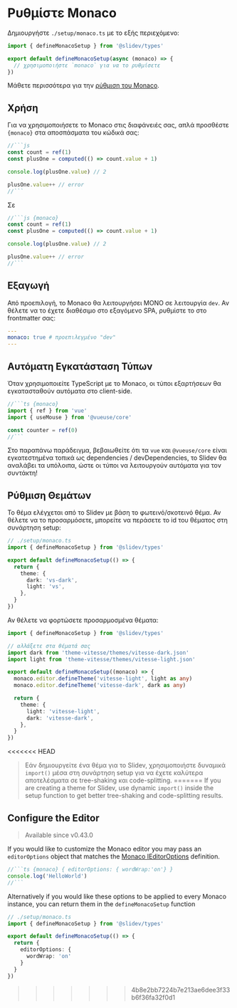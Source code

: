 # Ρυθμίστε Monaco

<Environment type="client" />

Δημιουργήστε `./setup/monaco.ts` με το εξής περιεχόμενο:

```ts
import { defineMonacoSetup } from '@slidev/types'

export default defineMonacoSetup(async (monaco) => {
  // χρησιμοποιήστε `monaco` για να το ρυθμίσετε
})
```

Μάθετε περισσότερα για την [ρύθμιση του Monaco](https://github.com/Microsoft/monaco-editor).

## Χρήση

Για να χρησιμοποιήσετε το Monaco στις διαφάνειές σας, απλά προσθέστε `{monaco}` στα αποσπάσματα του κώδικά σας:

~~~js
//```js
const count = ref(1)
const plusOne = computed(() => count.value + 1)

console.log(plusOne.value) // 2

plusOne.value++ // error
//```
~~~

Σε

~~~js
//```js {monaco}
const count = ref(1)
const plusOne = computed(() => count.value + 1)

console.log(plusOne.value) // 2

plusOne.value++ // error
//```
~~~

## Εξαγωγή

Από προεπιλογή, το Monaco θα λειτουργήσει ΜΟΝΟ σε λειτουργία `dev`. Αν θέλετε να το έχετε διαθέσιμο στο εξαγόμενο SPA, ρυθμίστε το στο frontmatter σας:

```yaml
---
monaco: true # προεπιλεγμένο "dev"
---
```

## Αυτόματη Εγκατάσταση Τύπων

Όταν χρησιμοποιείτε TypeScript με το Monaco, οι τύποι εξαρτήσεων θα εγκατασταθούν αυτόματα στο client-side.

~~~ts
//```ts {monaco}
import { ref } from 'vue'
import { useMouse } from '@vueuse/core'

const counter = ref(0)
//```
~~~

Στο παραπάνω παράδειγμα, βεβαιωθείτε ότι τα `vue` και `@vueuse/core` είναι εγκατεστημένα τοπικά ως dependencies / devDependencies, το Slidev θα αναλάβει τα υπόλοιπα, ώστε οι τύποι να λειτουργούν αυτόματα για τον συντάκτη!

## Ρύθμιση Θεμάτων

Το θέμα ελέγχεται από το Slidev με βάση το φωτεινό/σκοτεινό θέμα. Αν θέλετε να το προσαρμόσετε, μπορείτε να περάσετε το id του θέματος στη συνάρτηση setup:

```ts
// ./setup/monaco.ts
import { defineMonacoSetup } from '@slidev/types'

export default defineMonacoSetup(() => {
  return {
    theme: {
      dark: 'vs-dark',
      light: 'vs',
    },
  }
})
```

Αν θέλετε να φορτώσετε προσαρμοσμένα θέματα:

```ts
import { defineMonacoSetup } from '@slidev/types'

// αλλάξετε στα θέματά σας
import dark from 'theme-vitesse/themes/vitesse-dark.json'
import light from 'theme-vitesse/themes/vitesse-light.json'

export default defineMonacoSetup((monaco) => {
  monaco.editor.defineTheme('vitesse-light', light as any)
  monaco.editor.defineTheme('vitesse-dark', dark as any)

  return {
    theme: {
      light: 'vitesse-light',
      dark: 'vitesse-dark',
    },
  }
})
```

<<<<<<< HEAD
> Εάν δημιουργείτε ένα θέμα για το Slidev, χρησιμοποιήστε δυναμικά `import()` μέσα στη συνάρτηση setup για να έχετε καλύτερα αποτελέσματα σε tree-shaking και code-splitting.
=======
> If you are creating a theme for Slidev, use dynamic `import()` inside the setup function to get better tree-shaking and code-splitting results.

## Configure the Editor

> Available since v0.43.0

If you would like to customize the Monaco editor you may pass an `editorOptions` object that matches the [Monaco IEditorOptions](https://microsoft.github.io/monaco-editor/docs.html#interfaces/editor.IEditorOptions.html) definition.

~~~ts
//```ts {monaco} { editorOptions: { wordWrap:'on'} }
console.log('HelloWorld')
//```
~~~

Alternatively if you would like these options to be applied to every Monaco instance, you can return them in the `defineMonacoSetup` function

```ts
// ./setup/monaco.ts
import { defineMonacoSetup } from '@slidev/types'

export default defineMonacoSetup(() => {
  return {
    editorOptions: {
      wordWrap: 'on'
    }
  }
})
```
>>>>>>> 4b8e2bb7224b7e213ae6dee3f33b6f36fa32f0d1
